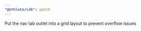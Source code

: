 ```yaml
---
"@ethlete/cdk": patch
---
```


Put the nav tab outlet into a grid layout to prevent overflow issues
